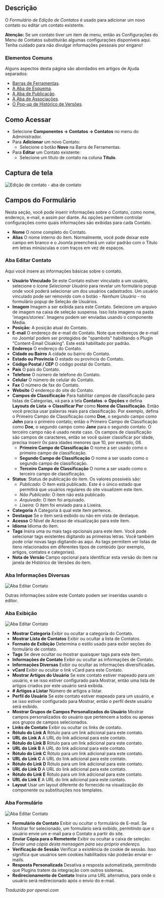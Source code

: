 <!-- Filename: Help4.x:Contacts:_New_or_Edit  / Display title: Contatos: Editar -->

## Descrição

O *Formulário de Edição de Contatos* é usado para adicionar um novo contato ou editar um contato existente.

**Atenção:** Se um contato tiver um item de menu, então as Configurações do Menu de Contatos substituirão algumas configurações disponíveis aqui. Tenha cuidado para não divulgar informações pessoais por engano!

### Elementos Comuns

Alguns aspectos desta página são abordados em artigos de Ajuda separados:

* [Barras de Ferramentas](jdocmanual?article=help/common-elements/toolbars).
* [A Aba de Esquema](jdocmanual?article=help/common-elements/edit-schema).
* [A Aba de Publicação](jdocmanual?article=help/common-elements/edit-publishing).
* [A Aba de Associações](jdocmanual?article=help/common-elements/edit-associations).
* [O Pop-up de Histórico de Versões](jdocmanual?article=help/common-elements/edit-version-history).

## Como Acessar

- Selecione **Componentes → Contatos → Contatos** no menu do Administrador.
- Para **Adicionar** um novo Contato:
  - Selecione o botão **Novo** na Barra de Ferramentas.
- Para **Editar** um Contato existente:
  - Selecione um título de contato na coluna **Título**.

## Captura de tela

![Edição de contato - aba de contato](../../../ptbr/images/contacts/contacts-edit-contact-tab.png)

## Campos do Formulário

Nesta seção, você pode inserir informações sobre o Contato, como nome, endereço, e-mail, e assim por diante. As opções permitem controlar configurações como quais informações são exibidas para cada Contato.

- **Nome** O nome completo do Contato.
- **Alias** O nome interno do item. Normalmente, você pode deixar este campo em branco e o Joomla preencherá um valor padrão com o Título em letras minúsculas e com traços em vez de espaços.

### Aba Editar Contato

Aqui você insere as informações básicas sobre o contato.

- **Usuário Vinculado** Se este Contato estiver vinculado a um usuário, selecione o ícone *Selecionar Usuário* para revelar um formulário popup onde você poderá selecionar um dos usuários cadastrados. Um usuário vinculado pode ser removido com o botão *- Nenhum Usuário -* no formulário popup de Seleção de Usuários.
- **Imagem** Imagem a ser exibida para este Contato. Selecione um arquivo de imagem na caixa de seleção suspensa. Isso lista imagens na pasta 'images/stories'. Imagens podem ser enviadas usando o componente Media.
- **Posição:** A posição atual do Contato.
- **E-mail** O endereço de e-mail do Contato. Note que endereços de e-mail no Joomla! podem ser protegidos de "spambots" habilitando o Plugin "Content-Email Cloaking". Este está habilitado por padrão.
- **Endereço** O endereço do Contato.
- **Cidade ou Bairro** A cidade ou bairro do Contato.
- **Estado ou Província** O estado ou província do Contato.
- **Código Postal / CEP** O código postal do Contato.
- **País** O país do Contato.
- **Telefone** O número de telefone do Contato.
- **Celular** O número de celular do Contato.
- **Fax** O número de fax do Contato.
- **Website** O endereço do site do Contato.
- **Campos de Classificação** Para habilitar campos de classificação para listas de Categorias, vá para a tela **Contatos → Opções** e defina **Layouts de Lista → Classificar Por** como **Nome de Classificação**. Então você precisa usar palavras reais para classificação. Por exemplo, defina o Primeiro Campo de Classificação como **Doe**, o segundo campo como **John** para o primeiro contato; então o Primeiro Campo de Classificação como **Doe**, o segundo campo como **Jane** para o segundo contato. O terceiro campo não é usado neste caso. Os campos de classificação são campos de caracteres, então se você quiser classificar por idade, precisa inserir 0x para idades menores que 10, por exemplo, 08.
  - **Primeiro Campo de Classificação** O nome a ser usado como o primeiro campo de classificação.
  - **Segundo Campo de Classificação** O nome a ser usado como o segundo campo de classificação.
  - **Terceiro Campo de Classificação** O nome a ser usado como o terceiro campo de classificação.
- **Status**: Status de publicação do item. Os valores possíveis são:
  - *Publicado*: O item está publicado. Este é o único estado que permitirá que usuários regulares do site visualizem este item.
  - *Não Publicado*: O item não está publicado.
  - *Arquivado*: O item foi arquivado.
  - *Lixeira*: O item foi enviado para a Lixeira.
- **Categoria** A Categoria à qual este item pertence.
- **Destaque** Se o item será exibido ou não em vista de destaque.
- **Acesso** O Nível de Acesso de visualização para este item.
- **Idioma** Idioma do item.
- **Tags** Insira uma ou mais tags opcionais para este item. Você pode selecionar tags existentes digitando as primeiras letras. Você também pode criar novas tags digitando-as aqui. As tags permitem ver listas de itens relacionados em diferentes tipos de conteúdo (por exemplo, artigos, contatos e categorias).
- **Nota de Versão** Campo opcional para identificar esta versão do item na janela de Histórico de Versões do item.

### Aba Informações Diversas

![Aba Editar Contato](../../../ptbr/images/contacts/contacts-edit-miscellaneous-tab.png)

Outras informações sobre este Contato podem ser inseridas usando o editor.

### Aba Exibição

![Aba Editar Contato](../../../ptbr/images/contacts/contacts-edit-display-tab.png)

- **Mostrar Categoria** Exibir ou ocultar a categoria do Contato.
- **Mostrar Lista de Contatos** Exibir ou ocultar a lista de Contatos.
- **Formato de Exibição** Determina o estilo usado para exibir seções do formulário de contato.
- **Tags** Se deve ocultar ou mostrar quaisquer tags para este item.
- **Informações de Contato** Exibir ou ocultar as informações de Contato.
- **Informações Diversas** Exibir ou ocultar as informações diversificadas.
- **vCard** Exibir ou ocultar o link vCard para este Contato.
- **Mostrar Artigos do Usuário** Se este contato estiver mapeado para um usuário, e se isso estiver configurado para Mostrar, então uma lista de artigos criados por este usuário será exibida.
- **\# Artigos a Listar** Número de artigos a listar.
- **Perfil do Usuário** Se este contato estiver mapeado para um usuário, e se isso estiver configurado para Mostrar, então o perfil deste usuário será exibido.
- **Mostrar Grupos de Campos Personalizados do Usuário** Mostrar campos personalizados do usuário que pertencem a todos ou apenas aos grupos de campos selecionados.
- **Links de Contato** Exibir ou ocultar os links de contato.
- **Rótulo do Link A** Rótulo para um link adicional para este contato.
- **URL do Link A** A URL do link adicional para este contato.
- **Rótulo do Link B** Rótulo para um link adicional para este contato.
- **URL do Link B** A URL do link adicional para este contato.
- **Rótulo do Link C** Rótulo para um link adicional para este contato.
- **URL do Link C** A URL do link adicional para este contato.
- **Rótulo do Link D** Rótulo para um link adicional para este contato.
- **URL do Link D** A URL do link adicional para este contato.
- **Rótulo do Link E** Rótulo para um link adicional para este contato.
- **URL do Link E** A URL do link adicional para este contato.
- **Layout** Usar um layout diferente do fornecido na visualização do componente ou substituições nos templates.

### Aba Formulário

![Aba Editar Contato](../../../ptbr/images/contacts/contacts-edit-form-tab.png)

- **Formulário de Contato** Exibir ou ocultar o formulário de E-mail. Se Mostrar for selecionado, um formulário será exibido, permitindo que o usuário envie um e-mail para o Contato a partir do site.
- **Enviar Cópia para o Remetente** Exibir ou ocultar a caixa de seleção: *Enviar uma cópia desta mensagem para seu próprio endereço.*
- **Verificação de Sessão** Verificar a existência de cookie de sessão. Isso significa que usuários sem cookies habilitados não poderão enviar e-mails.
- **Resposta Personalizada** Desativa a resposta automatizada, permitindo que Plugins tratem da integração com outros sistemas.
- **Redirecionamento de Contato** Insira uma URL alternativa, para onde o usuário será redirecionado após o envio do e-mail.

*Traduzido por openai.com*

